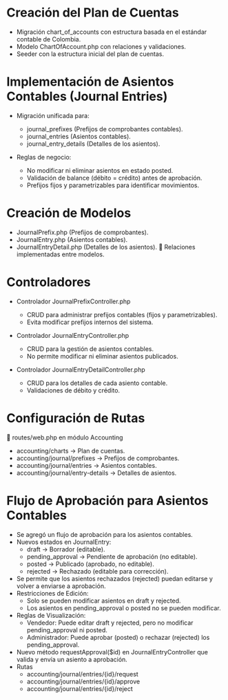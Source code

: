 # Creación del Plan de Cuentas
* Migración chart_of_accounts con estructura basada en el estándar contable de Colombia.
* Modelo ChartOfAccount.php con relaciones y validaciones.
* Seeder con la estructura inicial del plan de cuentas.

# Implementación de Asientos Contables (Journal Entries)
* Migración unificada para:
  * journal_prefixes (Prefijos de comprobantes contables).
  * journal_entries (Asientos contables).
  * journal_entry_details (Detalles de los asientos).

* Reglas de negocio:
  * No modificar ni eliminar asientos en estado posted.
  * Validación de balance (débito = crédito) antes de aprobación.
  * Prefijos fijos y parametrizables para identificar movimientos.

# Creación de Modelos
* JournalPrefix.php (Prefijos de comprobantes).
* JournalEntry.php (Asientos contables).
* JournalEntryDetail.php (Detalles de los asientos).
📌 Relaciones implementadas entre modelos.

# Controladores
* Controlador JournalPrefixController.php
  * CRUD para administrar prefijos contables (fijos y parametrizables).
  * Evita modificar prefijos internos del sistema.

* Controlador JournalEntryController.php
  * CRUD para la gestión de asientos contables.
  * No permite modificar ni eliminar asientos publicados.

* Controlador JournalEntryDetailController.php
  * CRUD para los detalles de cada asiento contable.
  * Validaciones de débito y crédito.

# Configuración de Rutas
📌 routes/web.php en módulo Accounting
* accounting/charts → Plan de cuentas.
* accounting/journal/prefixes → Prefijos de comprobantes.
* accounting/journal/entries → Asientos contables.
* accounting/journal/entry-details → Detalles de asientos.

# Flujo de Aprobación para Asientos Contables
* Se agregó un flujo de aprobación para los asientos contables.
* Nuevos estados en JournalEntry:
  * draft → Borrador (editable).
  * pending_approval → Pendiente de aprobación (no editable).
  * posted → Publicado (aprobado, no editable).
  * rejected → Rechazado (editable para corrección).
* Se permite que los asientos rechazados (rejected) puedan editarse y volver a enviarse a aprobación.
* Restricciones de Edición:
  * Solo se pueden modificar asientos en draft y rejected.
  * Los asientos en pending_approval o posted no se pueden modificar.
* Reglas de Visualización:
  * Vendedor: Puede editar draft y rejected, pero no modificar pending_approval ni posted.
  * Administrador: Puede aprobar (posted) o rechazar (rejected) los pending_approval.
* Nuevo método requestApproval($id) en JournalEntryController que valida y envía un asiento a aprobación.
* Rutas
  * accounting/journal/entries/{id}/request
  * accounting/journal/entries/{id}/approve
  * accounting/journal/entries/{id}/reject